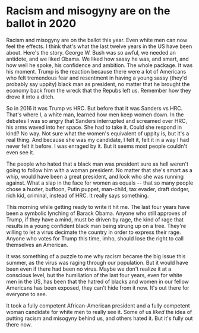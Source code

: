 # Racism and misogyny are on the ballot in 2020
Racism and misogyny are on the ballot this year. Even white men can now feel the effects. I think that's what the last twelve years in the US have been about. Here's the story. George W. Bush was so awful, we needed an antidote, and we liked Obama. We liked how sassy he was, and smart, and how well he spoke, his confidence and ambition. The whole package. It was his moment. Trump is the reaction because there were a lot of Americans who felt tremendous fear and resentment in having a young sassy (they'd probably say uppity) black man as president, no matter that he brought the economy back from the wreck that the Repubs left us. Remember how they drove it into a ditch. 

So in 2016 it was Trump vs HRC. But before that it was Sanders vs HRC. That's where I, a white man, learned how men keep women down. In the debates I was so angry that Sanders interrupted and screamed over HRC, his arms waved into her space. She had to take it. Could she respond in kind? No way. Not sure what the women's equivalent of uppity is, but it's a real thing. And because she was my candidate, I felt it, felt it in a way I had never felt it before. I was enraged by it. But it seems most people couldn't even see it. 

The people who hated that a black man was president sure as hell weren't going to follow him with a woman president. No matter that she's smart as a whip, would have been a great president, and look who she was running against. What a slap in the face for women as equals -- that so many people chose a huxter, buffoon, Putin puppet, man-child, tax evader, draft dodger, rich kid, criminal, instead of HRC. It really says something.

This morning while getting ready to write it hit me. The last four years have been a symbolic lynching of Barack Obama. Anyone who still approves of Trump, if they have a mind, must be driven by rage, the kind of rage that results in a young confident black man being strung up on a tree. They're willing to let a virus decimate the country in order to express their rage. Anyone who votes for Trump this time, imho, should lose the right to call themselves an American. 

It was something of a puzzle to me why racism became the big issue this summer, as the virus was raging through our population. But it would have been even if there had been no virus. Maybe we don't realize it at a conscious level, but the humiliation of the last four years, even for white men in the US, has been that the hatred of blacks and women in our fellow Americans has been exposed, they can't hide from it now. It's out there for everyone to see. 

It took a fully competent African-American president and a fully competent woman candidate for white men to really see it. Some of us <i>liked</i> the idea of putting racism and misogyny behind us, and others hated it. But it's fully out there now. 

